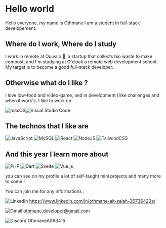 
# Hello world 

Hello everyone, my name is Othmane I am a student in full-stack developement.


## Where do I work, Where do I study
I work in remote at Ouivalo 🌱, a startup that collects bio waste to make compost, 
and I'm studying at O'clock a remote web development school. My target is to become a good full-stack developer.

## Otherwise what do I like ? 
I love low-food and video-game, and in development I like challenges and when it work's.
I like to work on 

![macOS](https://img.shields.io/badge/mac%20os-000000?style=for-the-badge&logo=macos&logoColor=F0F0F0)![Visual Studio Code](https://img.shields.io/badge/Visual%20Studio%20Code-0078d7.svg?style=for-the-badge&logo=visual-studio-code&logoColor=white)


## The technos that I like are 
![JavaScript](https://img.shields.io/badge/javascript-%23323330.svg?style=for-the-badge&logo=javascript&logoColor=%23F7DF1E)
![MySQL](https://img.shields.io/badge/mysql-%2300f.svg?style=for-the-badge&logo=mysql&logoColor=white)
![React](https://img.shields.io/badge/react-%2320232a.svg?style=for-the-badge&logo=react&logoColor=%2361DAFB)
![NodeJS](https://img.shields.io/badge/node.js-6DA55F?style=for-the-badge&logo=node.js&logoColor=white)
![TailwindCSS](https://img.shields.io/badge/tailwindcss-%2338B2AC.svg?style=for-the-badge&logo=tailwind-css&logoColor=white)

## And this year I learn more about
![PHP](https://img.shields.io/badge/php-%23777BB4.svg?style=for-the-badge&logo=php&logoColor=white) 
![Dart](https://img.shields.io/badge/dart-%230175C2.svg?style=for-the-badge&logo=dart&logoColor=white)
![Svelte](https://img.shields.io/badge/svelte-%23f1413d.svg?style=for-the-badge&logo=svelte&logoColor=white)
![Vue.js](https://img.shields.io/badge/vuejs-%2335495e.svg?style=for-the-badge&logo=vuedotjs&logoColor=%234FC08D)




you can see on my profile a lot of self-taught mini projects and many more to come !

You can join me for any informations :

![LinkedIn](https://img.shields.io/badge/linkedin-%230077B5.svg?style=for-the-badge&logo=linkedin&logoColor=white)   https://www.linkedin.com/in/othmane-ait-salah-36736423a/


![Gmail](https://img.shields.io/badge/Gmail-D14836?style=for-the-badge&logo=gmail&logoColor=white) othmane.developer@gmail.com


![Discord](https://img.shields.io/badge/Discord-%235865F2.svg?style=for-the-badge&logo=discord&logoColor=white) OthmaneAS#3415


